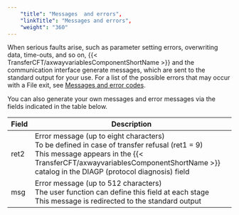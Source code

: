 ```yaml
---
    "title": "Messages  and errors",
    "linkTitle": "Messages and errors",
    "weight": "360"
---
```

When serious faults arise, such as parameter setting errors, overwriting
data, time-outs, and so on, {{< TransferCFT/axwayvariablesComponentShortName  >}} and the communication
interface generate messages, which are sent to the standard output for your use. For a list of the possible
errors that may occur with a File exit, see [Messages
and error codes](../../../../troubleshoot_intro/messages_and_error_codes_start_here).

You can also generate your own messages and error messages via the fields
indicated in the table below.


| Field  | Description  |
| --- | --- |
| ret2 | Error message (up to eight characters)<br /> To be defined in case of transfer refusal (ret1 = 9)<br /> This message appears in the {{< TransferCFT/axwayvariablesComponentShortName  >}} catalog in the DIAGP (protocol diagnosis) field  |
| msg  | Error message (up to 512 characters)<br /> The user function can define this field at each stage<br /> This message is redirected to the standard output  |

